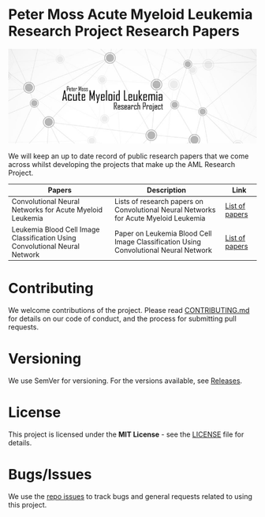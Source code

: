 # Peter Moss Acute Myeloid Leukemia Research Project Research Papers
![Peter Moss Acute Myeloid Leukemia Research Project](../Media/Images/Banner-Social.jpg)

We will keep an up to date record of public research papers that we come across whilst developing the projects that make up the AML Research Project. 

| Papers  | Description | Link | 
| ------------- | ------------- | ------------- |
|  Convolutional Neural Networks for Acute Myeloid Leukemia | Lists of research papers on Convolutional Neural Networks for Acute Myeloid Leukemia |  [List of papers](https://github.com/AMLResearchProject/AML-Classifiers/blob/master/Papers/CNN-AML-Papers.md "List of papers") |
| Leukemia Blood Cell Image Classification Using Convolutional Neural Network | Paper on Leukemia Blood Cell Image Classification Using Convolutional Neural Network |  [List of papers](https://www.zotero.org/groups/2241402/acute_myeloid_leukemia/items/itemKey/9PAG39NJ "List of papers") |

# Contributing
We welcome contributions of the project. Please read [CONTRIBUTING.md](https://github.com/AMLResearchProject/AML-Project-Research/blob/master/CONTRIBUTING.md "CONTRIBUTING.md") for details on our code of conduct, and the process for submitting pull requests.

# Versioning
We use SemVer for versioning. For the versions available, see [Releases](https://github.com/AMLResearchProject/AML-Project-Research/releases "Releases").

# License
This project is licensed under the **MIT License** - see the [LICENSE](https://github.com/AMLResearchProject/AML-Project-Research/blob/master/LICENSE "LICENSE") file for details.

# Bugs/Issues
We use the [repo issues](https://github.com/AMLResearchProject/AML-Project-Research/issues "repo issues") to track bugs and general requests related to using this project. 